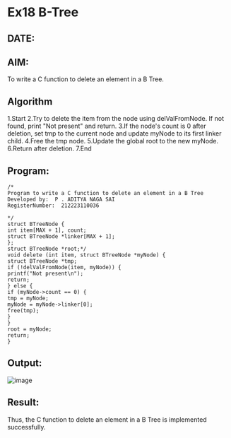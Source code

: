 # Ex18 B-Tree
## DATE:
## AIM:
To write a C function to delete an element in a B Tree.
## Algorithm
1.Start
2.Try to delete the item from the node using delValFromNode. If not found, print "Not present" and return.
3.If the node's count is 0 after deletion, set tmp to the current node and update myNode to its first linker child.
4.Free the tmp node.
5.Update the global root to the new myNode.
6.Return after deletion.
7.End   

## Program:
```
/*
Program to write a C function to delete an element in a B Tree
Developed by:  P . ADITYA NAGA SAI
RegisterNumber:  212223110036

*/
struct BTreeNode { 
int item[MAX + 1], count; 
struct BTreeNode *linker[MAX + 1]; 
}; 
struct BTreeNode *root;*/ 
void delete (int item, struct BTreeNode *myNode) { 
struct BTreeNode *tmp; 
if (!delValFromNode(item, myNode)) { 
printf("Not present\n"); 
return; 
} else { 
if (myNode->count == 0) { 
tmp = myNode; 
myNode = myNode->linker[0]; 
free(tmp); 
} 
} 
root = myNode; 
return; 
} 

```

## Output:
![image](https://github.com/user-attachments/assets/f2f43eb8-ab57-411c-bf67-e0824db0508d)



## Result:
Thus, the C function to delete an element in a B Tree is implemented successfully.
